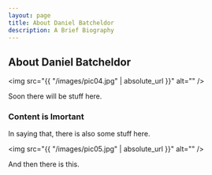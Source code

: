 ```yaml
---
layout: page
title: About Daniel Batcheldor
description: A Brief Biography
---
```

## About Daniel Batcheldor

<span class="image left"><img src="{{ "/images/pic04.jpg" | absolute_url }}" alt="" /></span>

Soon there will be stuff here.


### Content is Imortant
<div class="box">
  <p>
  In saying that, there is also some stuff here.
  </p>
</div>

<span class="image left"><img src="{{ "/images/pic05.jpg" | absolute_url }}" alt="" /></span>

And then there is this.
